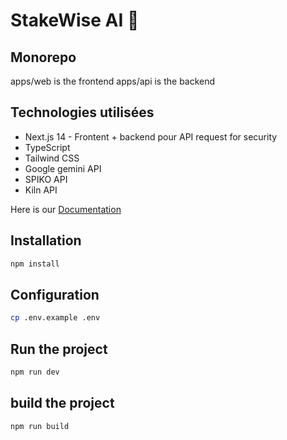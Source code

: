 # StakeWise AI 🚀

## Monorepo

apps/web is the frontend
apps/api is the backend

## Technologies utilisées

- Next.js 14 - Frontent + backend pour API request for security
- TypeScript
- Tailwind CSS
- Google gemini API
- SPIKO API
- Kiln API

Here is our [Documentation](https://mogza.gitbook.io/defi-auto-agent)

## Installation

```bash
npm install
```

## Configuration

```bash
cp .env.example .env
```


## Run the project

```bash
npm run dev
```


## build the project

```bash
npm run build
```


